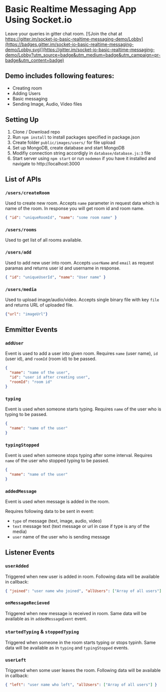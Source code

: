 # Basic Realtime Messaging App Using Socket.io

Leave your queries in gitter chat room.
[![Join the chat at https://gitter.im/socket-io-basic-realtime-messaging-demo/Lobby](https://badges.gitter.im/socket-io-basic-realtime-messaging-demo/Lobby.svg)](https://gitter.im/socket-io-basic-realtime-messaging-demo/Lobby?utm_source=badge&utm_medium=badge&utm_campaign=pr-badge&utm_content=badge)


## Demo includes following features:

- Creating room
- Adding Users
- Basic messaging
- Sending Image, Audio, Video files

## Setting Up

1. Clone / Download repo
2. Run `npm install` to install packages specified in package.json
3. Create folder `public/images/users/` for file upload
4. Set up MongoDB, create database and start MongoDB
5. Modifiy connection string accordigly in `database/database.js:3` file
6. Start server using `npm start` or run `nodemon` if you have it installed and navigate to http://localhost:3000

## List of APIs

### `/users/createRoom`

Used to create new room. Accepts `name` parameter in request data which is name of the room. In response you will get room id and room name.
```json
{ "id": "uniqueRoomId", "name": "some room name" }
```

### `/users/rooms`

Used to get list of all rooms available.

### `/users/add`

Used to add new user into room. Accepts `userName` and `email` as request paramas and returns user id and username in response.
```json
{ "id": "uniqueUserId", "name": "User name" }
```

### `/users/media`

Used to upload image/audio/video. Accepts single binary file with key `file` and returns URL of uploaded file.
```json
{"url": "imageUrl"}
```

## Emmitter Events

### `addUser`

Event is used to add a user into given room. Requires `name` (user name), `id` (user id), and `roomId` (room id) to be passed.

```json
{
  "name": "name of the user",
  "id": "user id after creating user",
  "roomId": "room id"
}
```

### `typing`

Event is used when someone starts typing. Requires `name` of the user who is typing to be passed.
```json
{
  "name": "name of the user"
}
```

### `typingStopped`

Event is used when someone stops typing after some interval. Requires `name` of the user who stopped typing to be passed.
```json
{
  "name": "name of the user"
}
```

### `addedMessage`

Event is used when message is added in the room.

Requires following data to be sent in event:

- `type` of message (text, image, audio, video)
- `text` message text (text message or url in case if type is any of the media)
- `user` name of the user who is sending message

## Listener Events

### `userAdded`

Triggered when new user is added in room. Following data will be available in callback:
```json
{ "joined": "user name who joined", "allUsers": ["Array of all users"] }
```

### `onMessageRecieved`

Triggered when new message is received in room. Same data will be available as in `addedMessageEvent` event.

### `startedTyping` & `stoppedTyping`

Triggered when someone in the room starts typing or stops typinh. Same data will be available as in `typing` and `typingStopped` events.

### `userLeft`

Triggered when some user leaves the room. Following data will be available in callback:
```json
{ "left": "user name who left", "allUsers": ["Array of all users"] }
```
